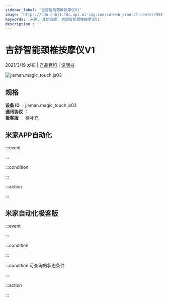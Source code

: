 ```yaml
---
sidebar_label: '吉舒智能颈椎按摩仪V1'
image: 'https://cdn.cnbj1.fds.api.mi-img.com/iotweb-product-center/901f0155727be73d67ead749d4fba1cf_微信图片_20210225145902.png?GalaxyAccessKeyId=AKVGLQWBOVIRQ3XLEW&Expires=9223372036854775807&Signature=jlN1OuA2sHjdhPmbGAe7J/avHH0='
keywords: '米家, 其他品牌, 吉舒智能颈椎按摩仪V1'
description : ''
---
```

# 吉舒智能颈椎按摩仪V1

2021/3/19 发布 | [产品百科](https://home.mi.com/webapp/content/baike/product/index.html?model=jieman.magic_touch.js03/) | [说明书](https://home.mi.com/views/introduction.html?model=jieman.magic_touch.js03&region=cn)

![jieman.magic_touch.js03](https://cdn.cnbj1.fds.api.mi-img.com/iotweb-product-center/901f0155727be73d67ead749d4fba1cf_微信图片_20210225145902.png?GalaxyAccessKeyId=AKVGLQWBOVIRQ3XLEW&Expires=9223372036854775807&Signature=jlN1OuA2sHjdhPmbGAe7J/avHH0=)

## 规格  
> 
**设备 ID** ：jieman.magic_touch.js03  
**通讯协议** ：  
**极客版**  ： 待补充 


## 米家APP自动化  

:::event  

:::

:::condition  

:::

:::action   

:::

## 米家自动化极客版  

:::event  

:::

:::condition  

:::

:::condition 可查询的状态条件  

:::

:::action  

:::

        
